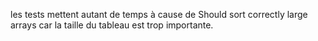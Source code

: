 les tests mettent autant de temps à cause de Should sort correctly large arrays car la taille du tableau est trop importante.